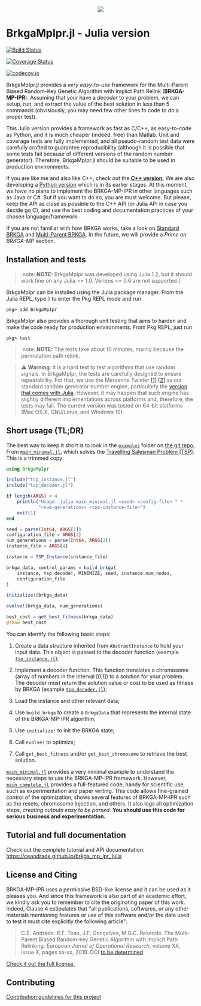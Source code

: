 <div align="center">
  <img src="https://github.com/ceandrade/brkga_mp_ipr_julia/blob/master/docs/src/assets/logo_name_300.png">
</div>

BrkgaMpIpr.jl - Julia version
===============================

[![Build Status](https://travis-ci.org/ceandrade/brkga_mp_ipr_julia.svg?branch=master)](https://travis-ci.org/ceandrade/brkga_mp_ipr_julia)

[![Coverage Status](https://coveralls.io/repos/ceandrade/brkga_mp_ipr_julia/badge.svg?branch=master&service=github)](https://coveralls.io/github/ceandrade/brkga_mp_ipr_julia?branch=master)

[![codecov.io](http://codecov.io/github/ceandrade/brkga_mp_ipr_julia/coverage.svg?branch=master)](http://codecov.io/github/ceandrade/brkga_mp_ipr_julia?branch=master)

BrkgaMpIpr.jl provides a _very easy-to-use_ framework for the
Multi-Parent Biased Random-Key Genetic Algorithm with Implict Path Relink
(**BRKGA-MP-IPR**). Assuming that your have a _decoder_ to your problem,
we can setup, run, and extract the value of the best solution in less than
5 commands (obvisiously, you may need few other lines fo code to do a proper
test).

This Julia version provides a framework as fast as C/C++, as easy-to-code as
Python, and it is much cheaper (indeed, free) than Matlab. Unit and coverage
tests are fully implemented, and all pseudo-random test data were carefully
crafted to guarantee reproducibility (although it is possible that some tests
fail because of different versions of the random number generator).
Therefore, BrkgaMpIpr.jl should be suitable to be used in production
environments.

If you are like me and also like C++, check out the [**C++
version.**](https://github.com/ceandrade/brkga_mp_ipr_cpp)
We are also developing a
[Python version](https://github.com/ceandrade/brkga_mp_ipr_python)
which is in its earlier stages.
At this moment, we
have no plans to implement the BRKGA-MP-IPR in other languages such as
Java or C#. But if you want to do so, you are must welcome. But
please, keep the API as close as possible to the C++ API (or Julia API in
case you decide go C), and use the best coding and documentation practices of
your chosen language/framework.

If you are not familiar with how BRKGA works, take a look on
[Standard BRKGA](http://dx.doi.org/10.1007/s10732-010-9143-1) and
[Multi-Parent BRKGA](http://dx.doi.org/xxx).
In the future, we will provide a _Prime on BRKGA-MP_
section.

Installation and tests
--------------------------------------------------------------------------------

> :note: **NOTE:**
    BrkgaMpIpr was developed using Julia 1.2, but it should work fine
    on any Julia >= 1.0. Verions <= 0.6 are not supported.|

BrkgaMpIpr can be installed using the Julia package manager.
From the Julia REPL, type `]` to enter the Pkg REPL mode and run

```julia-repl
pkg> add BrkgaMpIpr
```

BrkgaMpIpr also provides a thorough unit testing that aims to harden and make
the code ready for production environments. From Pkg REPL, just run

```julia-repl
pkg> test
```

> :note: **NOTE:**
    The tests take about 10 minutes, mainly because the permutation path relink.

> :warning: **Warning**:
    It is a hard test to test algorithms that use random signals. In
    BrkgaMpIpr, the tests are carefully designed to ensure repeatability. For
    that, we use the Mersenne Twister
    [[1]](https://en.wikipedia.org/wiki/Mersenne_Twister)
    [[2]](http://dx.doi.org/10.1145/272991.272995) as our standard random
    generator number engine, particularly the [version that comes with
    Julia](https://docs.julialang.org/en/v1/stdlib/Random/index.html#Random.MersenneTwister).
    However, it may happen that such engine has slightly different
    implementations across platforms and, therefore, the tests may fail. The
    current version was tested on 64-bit platforms (Mac OS X, GNU/Linux, and
    Windows 10).

Short usage (TL;DR)
--------------------------------------------------------------------------------

The best way to keep it short is to look in the
[`examples`](https://github.com/ceandrade/brkga_mp_ipr_julia/tree/master/examples/tsp) folder
on [the git repo.](https://github.com/ceandrade/brkga_mp_ipr_julia)
From [`main_minimal.jl`](https://github.com/ceandrade/brkga_mp_ipr_julia/blob/master/examples/tsp/main_minimal.jl),
which solves the
[Travelling Salesman Problem (TSP)](https://en.wikipedia.org/wiki/Travelling_salesman_problem).
This is a trimmed copy:

```julia
using BrkgaMpIpr

include("tsp_instance.jl")
include("tsp_decoder.jl")

if length(ARGS) < 4
    println("Usage: julia main_minimal.jl <seed> <config-file> " *
            "<num-generations> <tsp-instance-file>")
    exit(1)
end

seed = parse(Int64, ARGS[1])
configuration_file = ARGS[2]
num_generations = parse(Int64, ARGS[3])
instance_file = ARGS[4]

instance = TSP_Instance(instance_file)

brkga_data, control_params = build_brkga(
    instance, tsp_decode!, MINIMIZE, seed, instance.num_nodes,
    configuration_file
)

initialize!(brkga_data)

evolve!(brkga_data, num_generations)

best_cost = get_best_fitness(brkga_data)
@show best_cost
```

You can identify the following basic steps:

1. Create a data structure inherited from `AbstractInstance` to hold
   your input data. This object is passed to the decoder function (example
   [`tsp_instance.jl`](https://github.com/ceandrade/brkga_mp_ipr_julia/blob/master/examples/tsp/tsp_instance.jl));

2. Implement a decoder function. This function translates a chromosome (array
   of numbers in the interval [0,1]) to a solution for your problem. The decoder
   must return the solution value or cost to be used as fitness by BRKGA
   (example [`tsp_decoder.jl`](https://github.com/ceandrade/brkga_mp_ipr_julia/blob/master/examples/tsp/tsp_decoder.jl));

3. Load the instance and other relevant data;

4. Use `build_brkga` to create a `BrkgaData` that represents
   the internal state of the BRKGA-MP-IPR algorithm;

5. Use `initialize!` to init the BRKGA state;

6. Call `evolve!` to optimize;

7. Call `get_best_fitness` and/or `get_best_chromosome` to
   retrieve the best solution.

[`main_minimal.jl`](https://github.com/ceandrade/brkga_mp_ipr_julia/blob/master/examples/tsp/main_minimal.jl)
provides a very minimal example to understand the necessary steps to use the
BRKGA-MP-IPR framework. However,
[`main_complete.jl`](https://github.com/ceandrade/brkga_mp_ipr_julia/blob/master/examples/tsp/main_complete.jl)
provides a full-featured code, handy for scientific use, such as
experimentation and paper writing. This code allows fine-grained control of
the optimization, shows several features of BRKGA-MP-IPR such as the resets,
chromosome injection, and others. It also logs
all optimization steps, _creating outputs easy to be parsed._ **You should use
this code for serious business and experimentation.**

Tutorial and full documentation
--------------------------------------------------------------------------------

Check out the complete tutorial and API documentation:
https://ceandrade.github.io/brkga_mp_ipr_julia

License and Citing
--------------------------------------------------------------------------------

BRKGA-MP-IPR uses a permissive BSD-like license and it can be used as it
pleases you. And since this framework is also part of an academic effort, we
kindly ask you to remember to cite the originating paper of this work. Indeed,
Clause 4 estipulates that "all publications, softwares, or any other materials
mentioning features or use of this software and/or the data used to test it
must cite explicitly the following article":

> C.E. Andrade. R.F. Toso, J.F. Gonçalves, M.G.C. Resende. The Multi-Parent
> Biased Random-key Genetic Algorithm with Implicit Path Relinking. _European
> Jornal of Operational Research_, volume XX, issue X, pages xx-xx, 2019.
> DOI [to be determined](http://dx.doi.org/xxx)

[Check it out the full license.](https://github.com/ceandrade/brkga_mp_ipr_julia/blob/master/LICENSE.md)

Contributing
--------------------------------------------------------------------------------

[Contribution guidelines for this project](CONTRIBUTING.md)
